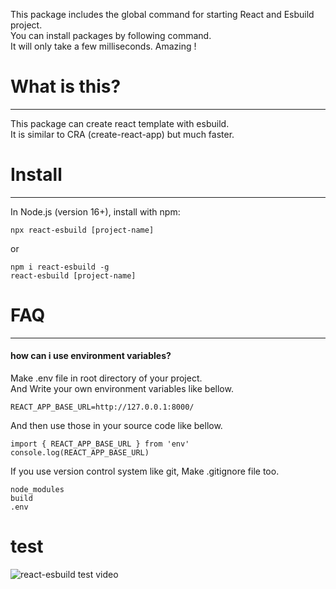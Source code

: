 This package includes the global command for starting React and Esbuild project. \
You can install packages by following command. \
It will only take a few milliseconds. Amazing !


# What is this?
***
This package can create react template with esbuild. \
It is similar to CRA (create-react-app) but much faster.


# Install 
***
In Node.js (version 16+), install with npm:
```
npx react-esbuild [project-name]
```

or

```
npm i react-esbuild -g
react-esbuild [project-name]
```

# FAQ
***
#### how can i use environment variables?
Make .env file in root directory of your project. \
And Write your own environment variables like bellow.
```
REACT_APP_BASE_URL=http://127.0.0.1:8000/
```
And then use those in your source code like bellow.
```
import { REACT_APP_BASE_URL } from 'env'
console.log(REACT_APP_BASE_URL)
```
If you use version control system like git, Make .gitignore file too.
```
node_modules
build
.env
```

# test
![react-esbuild test video](https://github.com/sssssqew/react-esbuild/assets/9676553/94e09ce9-ee3d-4c12-bc3b-ad342f71d146)






